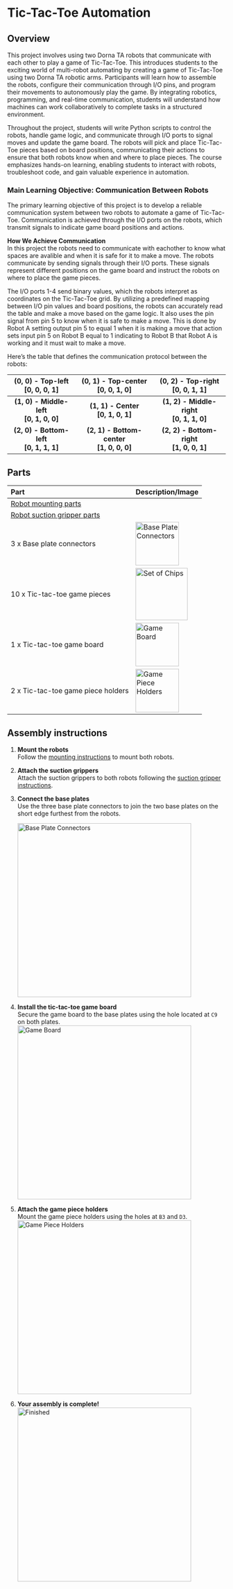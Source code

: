 # **Tic-Tac-Toe Automation**

## **Overview**
This project involves using two Dorna TA robots that communicate with each other to play a game of Tic-Tac-Toe. This introduces students to the exciting world of multi-robot automating by creating a game of Tic-Tac-Toe using two Dorna TA robotic arms. Participants will learn how to assemble the robots, configure their communication through I/O pins, and program their movements to autonomously play the game. By integrating robotics, programming, and real-time communication, students will understand how machines can work collaboratively to complete tasks in a structured environment.

Throughout the project, students will write Python scripts to control the robots, handle game logic, and communicate through I/O ports to signal moves and update the game board. The robots will pick and place Tic-Tac-Toe pieces based on board positions, communicating their actions to ensure that both robots know when and where to place pieces. The course emphasizes hands-on learning, enabling students to interact with robots, troubleshoot code, and gain valuable experience in automation.

### **Main Learning Objective: Communication Between Robots**
The primary learning objective of this project is to develop a reliable communication system between two robots to automate a game of Tic-Tac-Toe. Communication is achieved through the I/O ports on the robots, which transmit signals to indicate game board positions and actions.


**How We Achieve Communication**
<br/>
In this project the robots need to communicate with eachother to know what spaces are avalible and when it is safe for it to make a move. The robots communicate by sending signals through their I/O ports. These signals represent different positions on the game board and instruct the robots on where to place the game pieces.

The I/O ports 1-4 send binary values, which the robots interpret as coordinates on the Tic-Tac-Toe grid. By utilizing a predefined mapping between I/O pin values and board positions, the robots can accurately read the table and make a move based on the game logic. It also uses the pin signal from pin 5 to know when it is safe to make a move. This is done by Robot A setting output pin 5 to equal 1 when it is making a move that action sets input pin 5 on Robot B equal to 1 indicating to Robot B that Robot A is working and it must wait to make a move.

Here’s the table that defines the communication protocol between the robots:

| (0, 0) - Top-left<br>[0, 0, 0, 1] | (0, 1) - Top-center<br>[0, 0, 1, 0] | (0, 2) - Top-right<br>[0, 0, 1, 1] |
|:-------------------------------------:|:-------------------------------------:|:-------------------------------------:|
| **(1, 0) - Middle-left<br>[0, 1, 0, 0]** | **(1, 1) - Center<br>[0, 1, 0, 1]** | **(1, 2) - Middle-right<br>[0, 1, 1, 0]** |
| **(2, 0) - Bottom-left<br>[0, 1, 1, 1]** | **(2, 1) - Bottom-center<br>[1, 0, 0, 0]** | **(2, 2) - Bottom-right<br>[1, 0, 0, 1]** |


## **Parts**
| **Part** | **Description/Image** |
|:---|---|
| [Robot mounting parts](https://github.com/dorna-robotics/education/tree/main/mount_robot#parts) |   |
| [Robot suction gripper parts](https://github.com/dorna-robotics/education/blob/main/attach_suction_gripper/README.md#parts) |   |
| 3 x Base plate connectors | <img src="https://i.imgur.com/ApHx3pN.png" alt="Base Plate Connectors" width="100"/> |
| 10 x Tic-tac-toe game pieces | <img src="https://i.imgur.com/eWH0BdG.png" alt="Set of Chips" width="120"/> |
| 1 x Tic-tac-toe game board | <img src="https://i.imgur.com/ZgE4bXc.png" alt="Game Board" width="100"/> |
| 2 x Tic-tac-toe game piece holders | <img src="https://i.imgur.com/Zz2rPqp.png" alt="Game Piece Holders" width="100"/> |

## **Assembly instructions**

1. **Mount the robots**  
   Follow the [mounting instructions](https://github.com/dorna-robotics/education/tree/main/mount_robot#assembly) to mount both robots.

2. **Attach the suction grippers**  
   Attach the suction grippers to both robots following the [suction gripper instructions](https://github.com/dorna-robotics/education/blob/main/attach_suction_gripper/README.md#assembly).

3. **Connect the base plates**  
   Use the three base plate connectors to join the two base plates on the short edge furthest from the robots. 

   <img src="Dorna_Image" alt="Base Plate Connectors" width="400"/>

5. **Install the tic-tac-toe game board**  
   Secure the game board to the base plates using the hole located at ``C9`` on both plates.  
   <img src="Dorna_Image" alt="Game Board" width="400"/>

6. **Attach the game piece holders**  
   Mount the game piece holders using the holes at ``B3`` and ``D3``.  
   <img src="Dorna_Image" alt="Game Piece Holders" width="400"/>

7. **Your assembly is complete!**  
   <img src="" alt="Finished" width="400"/>
